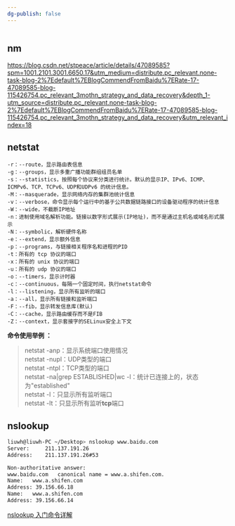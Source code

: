 ```yaml
---
dg-publish: false
---
```

```toc
```

## nm
https://blog.csdn.net/stpeace/article/details/47089585?spm=1001.2101.3001.6650.17&utm_medium=distribute.pc_relevant.none-task-blog-2%7Edefault%7EBlogCommendFromBaidu%7ERate-17-47089585-blog-115426754.pc_relevant_3mothn_strategy_and_data_recovery&depth_1-utm_source=distribute.pc_relevant.none-task-blog-2%7Edefault%7EBlogCommendFromBaidu%7ERate-17-47089585-blog-115426754.pc_relevant_3mothn_strategy_and_data_recovery&utm_relevant_index=18

## netstat
```
-r：--route，显示路由表信息  
-g：--groups，显示多重广播功能群组组员名单  
-s：--statistics，按照每个协议来分类进行统计。默认的显示IP、IPv6、ICMP、ICMPv6、TCP、TCPv6、UDP和UDPv6 的统计信息。  
-M：--masquerade，显示网络内存的集群池统计信息  
-v：--verbose，命令显示每个运行中的基于公共数据链路接口的设备驱动程序的统计信息  
-W：--wide，不截断IP地址  
-n：进制使用域名解析功能。链接以数字形式展示(IP地址)，而不是通过主机名或域名形式展示  
-N：--symbolic，解析硬件名称  
-e：--extend，显示额外信息  
-p：--programs，与链接相关程序名和进程的PID  
-t：所有的 tcp 协议的端口  
-x：所有的 unix 协议的端口  
-u：所有的 udp 协议的端口  
-o：--timers，显示计时器  
-c：--continuous，每隔一个固定时间，执行netstat命令  
-l：--listening，显示所有监听的端口  
-a：--all，显示所有链接和监听端口  
-F：--fib，显示转发信息库(默认)  
-C：--cache，显示路由缓存而不是FIB  
-Z：--context，显示套接字的SELinux安全上下文
```
**命令使用举例 ：**

> netstat -anp：显示系统端口使用情况  
> netstat -nupl：UDP类型的端口  
> netstat -ntpl：TCP类型的端口  
> netstat -na|grep ESTABLISHED|wc -l：统计已连接上的，状态为"established"  
> netstat -l：只显示所有监听端口  
> netstat -lt：只显示所有监听**tcp**端口  

## nslookup

```bash
liuwh@liuwh-PC ~/Desktop> nslookup www.baidu.com
Server:		211.137.191.26
Address:	211.137.191.26#53

Non-authoritative answer:
www.baidu.com	canonical name = www.a.shifen.com.
Name:	www.a.shifen.com
Address: 39.156.66.18
Name:	www.a.shifen.com
Address: 39.156.66.14
```
[nslookup 入门命令详解](https://zhuanlan.zhihu.com/p/361451835)
